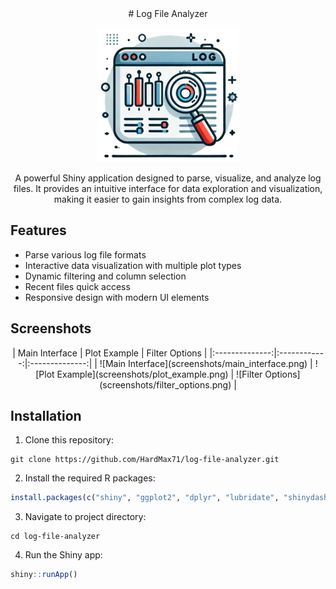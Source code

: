 <div style="text-align:center;">
  # Log File Analyzer

  ![Log File Analyzer Icon](images/icon.png)

  A powerful Shiny application designed to parse, visualize, and analyze log files. It provides an intuitive interface for data exploration and visualization, making it easier to gain insights from complex log data.
</div>

## Features

- Parse various log file formats
- Interactive data visualization with multiple plot types
- Dynamic filtering and column selection
- Recent files quick access
- Responsive design with modern UI elements

## Screenshots

<div style="text-align:center;">
  | Main Interface | Plot Example | Filter Options |
  |:--------------:|:------------:|:--------------:|
  | ![Main Interface](screenshots/main_interface.png) | ![Plot Example](screenshots/plot_example.png) | ![Filter Options](screenshots/filter_options.png) |
</div>


## Installation

1.  Clone this repository:

```         
git clone https://github.com/HardMax71/log-file-analyzer.git
```

2.  Install the required R packages:

``` r
install.packages(c("shiny", "ggplot2", "dplyr", "lubridate", "shinydashboard", "shinyjs", "bslib", "plotly", "shinyWidgets"))
```

3.  Navigate to project directory:

```         
cd log-file-analyzer
```

4.  Run the Shiny app:

``` r
shiny::runApp()
```
